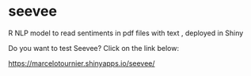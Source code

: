 # seevee
R NLP model to read sentiments in pdf files with text , deployed in Shiny

Do you want to test Seevee? Click on the link below:

https://marcelotournier.shinyapps.io/seevee/
